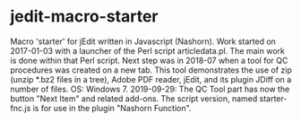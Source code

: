 # jedit-macro-starter
Macro 'starter' for jEdit written in Javascript (Nashorn).
Work started on 2017-01-03 with a launcher of the Perl script articledata.pl.
The main work is done within that Perl script.
Next step was in 2018-07 when a tool for QC procedures was created on a new tab.
This tool demonstrates the use of zip (unzip *.bz2 files in a tree), Adobe PDF reader, 
jEdit, and its plugin JDiff on a number of files. OS: Windows 7.
2019-09-29: The QC Tool part has now the button "Next Item" and related add-ons.
The script version, named starter-fnc.js is for use in the plugin "Nashorn Function".
